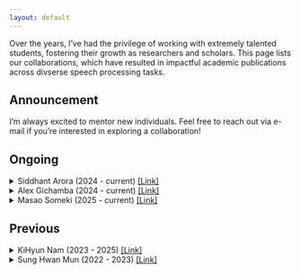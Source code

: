 ```yaml
---
layout: default
---
```


Over the years, I’ve had the privilege of working with extremely talented students, fostering their growth as researchers and scholars. This page lists our collaborations, which have resulted in impactful academic publications across divserse speech processing tasks.

## Announcement
I’m always excited to mentor new individuals. Feel free to reach out via e-mail if you’re interested in exploring a collaboration!

## Ongoing

<details>
<summary>Siddhant Arora (2024 - current) <a href="https://scholar.google.com/citations?hl=ko&authuser=1&user=VGfczTIAAAAJ">[Link]</a></summary>
<ul>
  <li>Topic: Spoken language understanding, Spoken dialogue systems</li>
  <li>Outcome
    <ul>
      <li>Siddhant Arora, Jinchuan Tian, Hayato Futami, <b>Jee-weon Jung</b>, Jiatong Shi, Yosuke Kashiwagi, Emiri Tsunoo, Shinji Watanabe, “A Chain-of-Thought Reasoning Approach to E2E Spoken Dialogue Systems with an Open-Source Toolkit,” in Proc. Interspeech, 2025.</li>
      <li>Siddhant Arora, Ankita Pasad, Chung-Ming Chien, Jionghao Han, Roshan Sharma, <b>Jee-weon Jung</b>, Hira Dhamyal, William Chen, Suwon Shon, Hung-yi Lee, Karen Livescu, Shinji Watanabe, “On the Evaluation of Speech Foundation Models for Spoken Language Understanding,” in Proc. ACL Findings, 2024.</li>
      <li>Siddhant Arora, Hayato Futami, <b>Jee-weon Jung</b>, Yifan Peng, Roshan Sharma, Yosuke Kashiwagi, Emiru Tsunoo, Shinji Watanabe, “UniverSLU: Universal Spoken Language Understanding for Diverse Classification and Sequence Generation Tasks with a Single Network,” in Proc. NAACL, 2024.</li>
    </ul>
  </li>
</ul>
</details>

<details>
<summary>Alex Gichamba (2024 - current) <a href="https://scholar.google.com/citations?hl=ko&authuser=1&user=DlPd0kwAAAAJ">[Link]</a></summary>
<ul>
  <li>Topic: Spoofing-robust automatic speaker verification</li>
</ul>
</details>

<details>
<summary>Masao Someki (2025 - current) <a href="https://masao-someki.github.io">[Link]</a></summary>
<ul>
  <li>Topic: Dynamic pruning of LLMs</li>
  <li>Outcome
    <ul>
      <li>Masao Someki, Shikhar Bharadwaj, Atharva Anand Joshi, Chyi-Jiunn Lin, Jinchuan Tian, <b>Jee-weon Jung</b>, Markus Muller, Nathan Susanj, Jing Liu, Shinji Watanabe, “Context-Driven Dynamic Pruning for Large Multi-Modal Foundation Model,” in Proc. Interspeech, 2025.</li>
    </ul>
  </li>
</ul>
</details>

## Previous
<details>
<summary>KiHyun Nam (2023 - 2025) <a href="https://devkihyun.github.io/about/">[Link]</a></summary>
<ul>
  <li>Topic: Robust automatic speaker verification.</li>
  <li>Outcome
    <ul>
      <li>KiHyun Nam, Jungwoo, Heo, <b>Jee-weon Jung</b>, Gangin Park, Chaeyoung Jung, Ha-Jin Yu, Joon Son Chung, “SEED:
Speaker Embedding Enhancement Diffusion Model,” in Proc. Interspeech, 2025.</li>
      <li>Kihyun Nam, Hee-Soo Heo, <b>Jee-weon Jung</b>, Joon Son Chung, “Disentangled Representation Learning for Environment-agnostic Speaker Recognition,” in Proc. Interspeech, 2024.</li>
      <li>Kihyun Nam, Youkyum Kim, Jaesung Huh, Hee Soo Heo, <b>Jee-weon Jung</b>, Joon Son Chung, “Disentangled representation learning for multilingual speaker recognition,” in Proc. Interspeech, 2023.</li>
    </ul>
  </li>
</ul>
</details>

<details>
<summary>Sung Hwan Mun (2022 - 2023) <a href="https://scholar.google.com/citations?hl=en&authuser=1&user=9l5RkZoAAAAJ">[Link]</a></summary>
<ul>
  <li>Topic: Automatic speaker verification models, spoofing-robust automatic speaker verification.</li>
  <li>Outcome
    <ul>
      <li>Sung Hwan Mun<sup>∗</sup>, Hye-jin Shim<sup>∗</sup>, Hemlata Tak∗, Xin Wang, Xuechen Liu, Md Sahidullah, Myeonghun Jeong, Min Hyun Han, Massimiliano Todisco, Kong Aik Lee, Junichi Yamagishi, Nicholas Evans, Tomi Kinnunen, Nam Soo Kim, and <b>Jee-weon Jung</b>, “Towards single integrated spoofing-aware speaker verification embeddings,” in Proc. Interspeech, 2023.</li>
      <li>Sung Hwan Mun, <b>Jee-weon Jung</b>, Min Hyun Han, Nam Soo Kim, “Frequency and Multi-Scale Selective Kernel Attention for Speaker Verification,” in Proc. SLT, 2022.</li>
    </ul>
  </li>
</ul>
</details>

